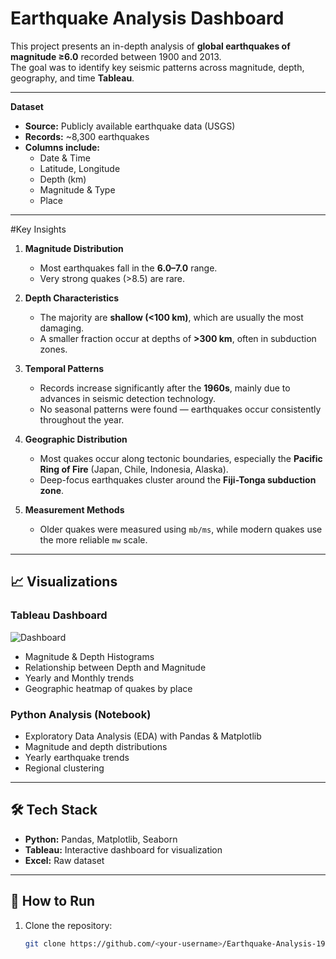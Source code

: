 # Earthquake Analysis Dashboard
This project presents an in-depth analysis of **global earthquakes of magnitude ≥6.0** recorded between 1900 and 2013.  
The goal was to identify key seismic patterns across magnitude, depth, geography, and time **Tableau**.

---

**Dataset**
- **Source:** Publicly available earthquake data (USGS)  
- **Records:** ~8,300 earthquakes  
- **Columns include:**  
  - Date & Time  
  - Latitude, Longitude  
  - Depth (km)  
  - Magnitude & Type  
  - Place  

---

#Key Insights
1. **Magnitude Distribution**  
   - Most earthquakes fall in the **6.0–7.0** range.  
   - Very strong quakes (>8.5) are rare.  

2. **Depth Characteristics**  
   - The majority are **shallow (<100 km)**, which are usually the most damaging.  
   - A smaller fraction occur at depths of **>300 km**, often in subduction zones.  

3. **Temporal Patterns**  
   - Records increase significantly after the **1960s**, mainly due to advances in seismic detection technology.  
   - No seasonal patterns were found — earthquakes occur consistently throughout the year.  

4. **Geographic Distribution**  
   - Most quakes occur along tectonic boundaries, especially the **Pacific Ring of Fire** (Japan, Chile, Indonesia, Alaska).  
   - Deep-focus earthquakes cluster around the **Fiji-Tonga subduction zone**.  

5. **Measurement Methods**  
   - Older quakes were measured using `mb/ms`, while modern quakes use the more reliable `mw` scale.  

---

## 📈 Visualizations
### Tableau Dashboard
![Dashboard](tableau/Dashboard.png)

- Magnitude & Depth Histograms  
- Relationship between Depth and Magnitude  
- Yearly and Monthly trends  
- Geographic heatmap of quakes by place  

### Python Analysis (Notebook)
- Exploratory Data Analysis (EDA) with Pandas & Matplotlib  
- Magnitude and depth distributions  
- Yearly earthquake trends  
- Regional clustering  

---

## 🛠️ Tech Stack
- **Python:** Pandas, Matplotlib, Seaborn  
- **Tableau:** Interactive dashboard for visualization  
- **Excel:** Raw dataset  

---

## 🚀 How to Run
1. Clone the repository:
   ```bash
   git clone https://github.com/<your-username>/Earthquake-Analysis-1900-2013.git

